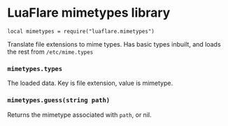 # LuaFlare mimetypes library

`local mimetypes = require("luaflare.mimetypes")`

Translate file extensions to mime types.  Has basic types inbuilt, and loads the rest from `/etc/mime.types`

### `mimetypes.types`

The loaded data.  Key is file extension, value is mimetype.

### `mimetypes.guess(string path)`

Returns the mimetype associated with `path`, or nil.
